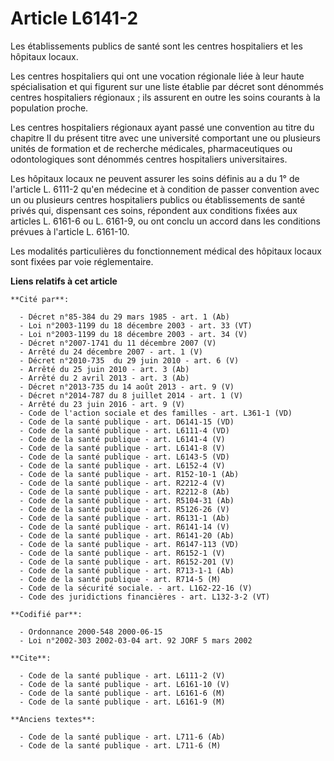 # Article L6141-2

Les établissements publics de santé sont les centres hospitaliers et les hôpitaux locaux.

Les centres hospitaliers qui ont une vocation régionale liée à leur haute spécialisation et qui figurent sur une liste
établie par décret sont dénommés centres hospitaliers régionaux ; ils assurent en outre les soins courants à la population
proche.

Les centres hospitaliers régionaux ayant passé une convention au titre du chapitre II du présent titre avec une université
comportant une ou plusieurs unités de formation et de recherche médicales, pharmaceutiques ou odontologiques sont dénommés
centres hospitaliers universitaires.

Les hôpitaux locaux ne peuvent assurer les soins définis au a du 1° de l'article L. 6111-2 qu'en médecine et à condition de
passer convention avec un ou plusieurs centres hospitaliers publics ou établissements de santé privés qui, dispensant ces
soins, répondent aux conditions fixées aux articles L. 6161-6 ou L. 6161-9, ou ont conclu un accord dans les conditions
prévues à l'article L. 6161-10.

Les modalités particulières du fonctionnement médical des hôpitaux locaux sont fixées par voie réglementaire.

**Liens relatifs à cet article**

	**Cité par**:

	  - Décret n°85-384 du 29 mars 1985 - art. 1 (Ab)
	  - Loi n°2003-1199 du 18 décembre 2003 - art. 33 (VT)
	  - Loi n°2003-1199 du 18 décembre 2003 - art. 34 (V)
	  - Décret n°2007-1741 du 11 décembre 2007 (V)
	  - Arrêté du 24 décembre 2007 - art. 1 (V)
	  - Décret n°2010-735  du 29 juin 2010 - art. 6 (V)
	  - Arrêté du 25 juin 2010 - art. 3 (Ab)
	  - Arrêté du 2 avril 2013 - art. 3 (Ab)
	  - Décret n°2013-735 du 14 août 2013 - art. 9 (V)
	  - Décret n°2014-787 du 8 juillet 2014 - art. 1 (V)
	  - Arrêté du 23 juin 2016 - art. 9 (V)
	  - Code de l'action sociale et des familles - art. L361-1 (VD)
	  - Code de la santé publique - art. D6141-15 (VD)
	  - Code de la santé publique - art. L6111-4 (VD)
	  - Code de la santé publique - art. L6141-4 (V)
	  - Code de la santé publique - art. L6141-8 (V)
	  - Code de la santé publique - art. L6143-5 (VD)
	  - Code de la santé publique - art. L6152-4 (V)
	  - Code de la santé publique - art. R152-10-1 (Ab)
	  - Code de la santé publique - art. R2212-4 (V)
	  - Code de la santé publique - art. R2212-8 (Ab)
	  - Code de la santé publique - art. R5104-31 (Ab)
	  - Code de la santé publique - art. R5126-26 (V)
	  - Code de la santé publique - art. R6131-1 (Ab)
	  - Code de la santé publique - art. R6141-14 (V)
	  - Code de la santé publique - art. R6141-20 (Ab)
	  - Code de la santé publique - art. R6147-113 (VD)
	  - Code de la santé publique - art. R6152-1 (V)
	  - Code de la santé publique - art. R6152-201 (V)
	  - Code de la santé publique - art. R713-1-1 (Ab)
	  - Code de la santé publique - art. R714-5 (M)
	  - Code de la sécurité sociale. - art. L162-22-16 (V)
	  - Code des juridictions financières - art. L132-3-2 (VT)

	**Codifié par**:

	  - Ordonnance 2000-548 2000-06-15
	  - Loi n°2002-303 2002-03-04 art. 92 JORF 5 mars 2002

	**Cite**:

	  - Code de la santé publique - art. L6111-2 (V)
	  - Code de la santé publique - art. L6161-10 (V)
	  - Code de la santé publique - art. L6161-6 (M)
	  - Code de la santé publique - art. L6161-9 (M)

	**Anciens textes**:

	  - Code de la santé publique - art. L711-6 (Ab)
	  - Code de la santé publique - art. L711-6 (M)
